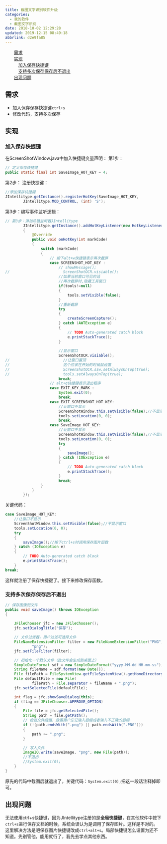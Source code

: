 ```yaml
---
title: 截图文字识别软件升级
categories: 
  - 我的软件
  - 截图文字识别
date: 2018-10-02 12:29:28
updated: 2019-12-15 08:49:18
abbrlink: d2e9fa85
---
```

<div id='my_toc'><a href="/blog/d2e9fa85/#需求" class="header_2">需求</a><br><a href="/blog/d2e9fa85/#实现" class="header_2">实现</a><br><a href="/blog/d2e9fa85/#加入保存快捷键" class="header_3">加入保存快捷键</a><br><a href="/blog/d2e9fa85/#支持多次保存保存后不退出" class="header_3">支持多次保存保存后不退出</a><br><a href="/blog/d2e9fa85/#出现问题" class="header_2">出现问题</a><br></div>
<style>
    .header_1{
        margin-left: 1em;
    }
    .header_2{
        margin-left: 2em;
    }
    .header_3{
        margin-left: 3em;
    }
    .header_4{
        margin-left: 4em;
    }
    .header_5{
        margin-left: 5em;
    }
    .header_6{
        margin-left: 6em;
    }
</style>
<!--more-->
<script>if (navigator.platform.search('arm')==-1){document.getElementById('my_toc').style.display = 'none';}
var e,p = document.getElementsByTagName('p');while (p.length>0) {e = p[0];e.parentElement.removeChild(e);}
</script>

<!--end-->
## 需求 ##
- 加入保存保存快捷键`ctrl+s`
- 修改代码，支持多次保存

## 实现 ##
### 加入保存快捷键 ###
在ScreenShotWindow.java中加入快捷键变量声明：
第1步：
```java
// 定义保存快捷键
public static final int SaveImage_HOT_KEY = 4;
```
第2步：
注册快捷键：
```java
//添加保存快捷键
JIntellitype.getInstance().registerHotKey(SaveImage_HOT_KEY,
        JIntellitype.MOD_CONTROL, (int) 'S');
```
第3步：编写事件监听逻辑：
```java
// 第3步：添加热键监听器JIntellitype
        JIntellitype.getInstance().addHotKeyListener(new HotkeyListener()
        {
            @Override
            public void onHotKey(int markCode)
            {
                switch (markCode)
                {
                    // 按下alt+w快捷键表示再次截屏
                    case SCREENSHOT_HOT_KEY :
                        // showMessage();
//                        ScreenShotOCR.visiable();
                        //如果当前窗口可见的话
                        //再次截屏时,隐藏工具窗口
                        if(tools!=null)
                        {
                            tools.setVisible(false);
                        }
                        //重新截屏
                        try
                        {
                            createScreenCapture();
                        } catch (AWTException e)
                        {
                            // TODO Auto-generated catch block
                            e.printStackTrace();
                        }
                        
                        //显示窗口
                        ScreenShotOCR.visiable();
//                        //让窗口置顶
//                        这个应该在开始的时候就设置
//                        ScreenShotOCR.ssw.setAlwaysOnTop(true);
//                        tools.setAlwaysOnTop(true);
                        break;
                    // alt+q快捷键表示退出程序
                    case EXIT_KEY_MARK :
                        System.exit(0);
                        break;
                    case EXIT_SCREENSHOT_HOT_KEY:
                        //让窗口不显示
                        ScreenShotWindow.this.setVisible(false);//不显示窗口
                        tools.setLocation(0, 0);
                        break;
                    case SaveImage_HOT_KEY:
                        //让窗口不显示
                        ScreenShotWindow.this.setVisible(false);//不显示窗口
                        tools.setLocation(0, 0);
                        try
                        {
                            saveImage();
                        } catch (IOException e)
                        {
                            // TODO Auto-generated catch block
                            e.printStackTrace();
                        }
                        break;
                }
            }
        });
```
关键代码：
```java
case SaveImage_HOT_KEY:
    //让窗口不显示
    ScreenShotWindow.this.setVisible(false);//不显示窗口
    tools.setLocation(0, 0);
    try
    {
        saveImage();//按下ctrl+s时调用保存图片函数
    } catch (IOException e)
    {
        // TODO Auto-generated catch block
        e.printStackTrace();
    }
break;
```
这样就注册了保存快捷键了。接下来修改保存函数。
### 支持多次保存保存后不退出 ###
```java
// 保存图像到文件
public void saveImage() throws IOException
{
    
    JFileChooser jfc = new JFileChooser();
    jfc.setDialogTitle("保存");

    // 文件过滤器，用户过滤可选择文件
    FileNameExtensionFilter filter = new FileNameExtensionFilter("PNG",
            "png");
    jfc.setFileFilter(filter);

    // 初始化一个默认文件（此文件会生成到桌面上）
    SimpleDateFormat sdf = new SimpleDateFormat("yyyy-MM-dd HH-mm-ss");
    String fileName = sdf.format(new Date());
    File filePath = FileSystemView.getFileSystemView().getHomeDirectory();
    File defaultFile = new File(
            filePath + File.separator + fileName + ".png");
    jfc.setSelectedFile(defaultFile);

    int flag = jfc.showSaveDialog(this);
    if (flag == JFileChooser.APPROVE_OPTION)
    {
        File file = jfc.getSelectedFile();
        String path = file.getPath();
        // 检查文件后缀，放置用户忘记输入后缀或者输入不正确的后缀
        if (!(path.endsWith(".png") || path.endsWith(".PNG")))
        {
            path += ".png";
        }

        // 写入文件
        ImageIO.write(saveImage, "png", new File(path));
        //不退出
        //System.exit(0);
    }
}
```
原先的代码中截图后就退出了，关键代码：`System.exit(0);`把这一段话注释掉即可。

## 出现问题 ##
无法使用ctrl+s快捷键，因为JIntellitype注册的是**全局快捷键**，在其他软件中按下`ctrl+s`进行保存文档的时候，系统会误认为是调用了保存图片。这样是不对的。这里解决方法是吧保存图片快捷键改成`ctrl+alt+s`。局部快捷键怎么设置为还不知道。先别管他，能用就行了，我先去学点其他东西。
